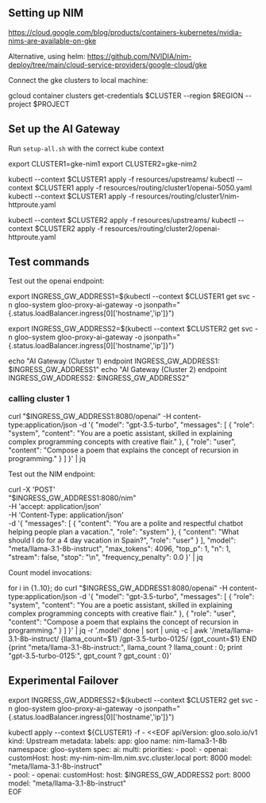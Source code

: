 ## Setting up NIM

https://cloud.google.com/blog/products/containers-kubernetes/nvidia-nims-are-available-on-gke

Alternative, using helm:
https://github.com/NVIDIA/nim-deploy/tree/main/cloud-service-providers/google-cloud/gke


Connect the gke clusters to local machine:

gcloud container clusters get-credentials $CLUSTER --region $REGION --project $PROJECT

## Set up the AI Gateway

Run `setup-all.sh` with the correct kube context

export CLUSTER1=gke-nim1
export CLUSTER2=gke-nim2

kubectl --context $CLUSTER1 apply -f resources/upstreams/
kubectl --context $CLUSTER1 apply -f resources/routing/cluster1/openai-5050.yaml
kubectl --context $CLUSTER1 apply -f resources/routing/cluster1/nim-httproute.yaml

kubectl --context $CLUSTER2 apply -f resources/upstreams/
kubectl --context $CLUSTER2 apply -f resources/routing/cluster2/openai-httproute.yaml


## Test commands
Test out the openai endpoint:

export INGRESS_GW_ADDRESS1=$(kubectl --context $CLUSTER1 get svc -n gloo-system gloo-proxy-ai-gateway -o jsonpath="{.status.loadBalancer.ingress[0]['hostname','ip']}")

export INGRESS_GW_ADDRESS2=$(kubectl --context $CLUSTER2 get svc -n gloo-system gloo-proxy-ai-gateway -o jsonpath="{.status.loadBalancer.ingress[0]['hostname','ip']}")

echo "AI Gateway (Cluster 1) endpoint INGRESS_GW_ADDRESS1: $INGRESS_GW_ADDRESS1"
echo "AI Gateway (Cluster 2) endpoint INGRESS_GW_ADDRESS2: $INGRESS_GW_ADDRESS2"

### calling cluster 1
curl "$INGRESS_GW_ADDRESS1:8080/openai" -H content-type:application/json  -d '{
  "model": "gpt-3.5-turbo",
  "messages": [
    {
      "role": "system",
      "content": "You are a poetic assistant, skilled in explaining complex programming concepts with creative flair."
    },
    {
      "role": "user",
      "content": "Compose a poem that explains the concept of recursion in programming."
    }
  ]
}' | jq



Test out the NIM endpoint:

curl -X 'POST' \
    "$INGRESS_GW_ADDRESS1:8080/nim" \
    -H 'accept: application/json' \
    -H 'Content-Type: application/json' \
    -d '{
  "messages": [
    {
      "content": "You are a polite and respectful chatbot helping people plan a vacation.",
      "role": "system"
    },
    {
      "content": "What should I do for a 4 day vacation in Spain?",
      "role": "user"
    }
  ],
  "model": "meta/llama-3.1-8b-instruct",
  "max_tokens": 4096,
  "top_p": 1,
  "n": 1,
  "stream": false,
  "stop": "\n",
  "frequency_penalty": 0.0
}' | jq



Count model invocations:

for i in {1..10}; do 
  curl "$INGRESS_GW_ADDRESS1:8080/openai" -H content-type:application/json  -d '{
  "model": "gpt-3.5-turbo",
  "messages": [
    {
      "role": "system",
      "content": "You are a poetic assistant, skilled in explaining complex programming concepts with creative flair."
    },
    {
      "role": "user",
      "content": "Compose a poem that explains the concept of recursion in programming."
    }
  ]
}' | jq -r '.model'
done | sort | uniq -c | awk '/meta\/llama-3.1-8b-instruct/ {llama_count=$1} /gpt-3.5-turbo-0125/ {gpt_count=$1} END {print "meta/llama-3.1-8b-instruct:", llama_count ? llama_count : 0; print "gpt-3.5-turbo-0125:", gpt_count ? gpt_count : 0}'


## Experimental Failover

export INGRESS_GW_ADDRESS2=$(kubectl --context $CLUSTER2 get svc -n gloo-system gloo-proxy-ai-gateway -o jsonpath="{.status.loadBalancer.ingress[0]['hostname','ip']}")

kubectl apply --context ${CLUSTER1} -f - <<EOF
apiVersion: gloo.solo.io/v1
kind: Upstream
metadata:
  labels:
    app: gloo
  name: nim-llama3-1-8b
  namespace: gloo-system
spec:
  ai:
    multi:
      priorities:
      - pool:
        - openai:
            customHost:
              host: my-nim-nim-llm.nim.svc.cluster.local
              port: 8000
            model: "meta/llama-3.1-8b-instruct"                
      - pool:
        - openai:
            customHost:
              host: $INGRESS_GW_ADDRESS2
              port: 8000
            model: "meta/llama-3.1-8b-instruct"      
EOF